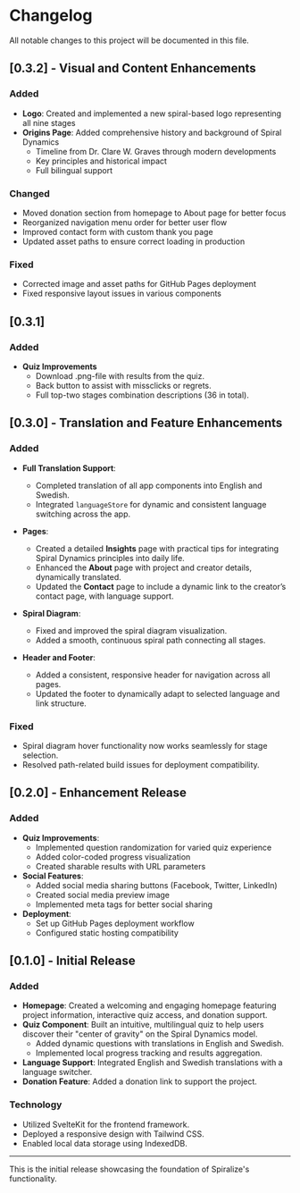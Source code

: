 # Changelog

All notable changes to this project will be documented in this file.

## [0.3.2] - Visual and Content Enhancements

### Added
- **Logo**: Created and implemented a new spiral-based logo representing all nine stages
- **Origins Page**: Added comprehensive history and background of Spiral Dynamics
  - Timeline from Dr. Clare W. Graves through modern developments
  - Key principles and historical impact
  - Full bilingual support

### Changed
- Moved donation section from homepage to About page for better focus
- Reorganized navigation menu order for better user flow
- Improved contact form with custom thank you page
- Updated asset paths to ensure correct loading in production

### Fixed
- Corrected image and asset paths for GitHub Pages deployment
- Fixed responsive layout issues in various components

## [0.3.1]

### Added

- **Quiz Improvements**
  - Download .png-file with results from the quiz.
  - Back button to assist with missclicks or regrets.
  - Full top-two stages combination descriptions (36 in total).

## [0.3.0] - Translation and Feature Enhancements

### Added
- **Full Translation Support**:
  - Completed translation of all app components into English and Swedish.
  - Integrated `languageStore` for dynamic and consistent language switching across the app.

- **Pages**:
  - Created a detailed **Insights** page with practical tips for integrating Spiral Dynamics principles into daily life.
  - Enhanced the **About** page with project and creator details, dynamically translated.
  - Updated the **Contact** page to include a dynamic link to the creator’s contact page, with language support.

- **Spiral Diagram**:
  - Fixed and improved the spiral diagram visualization.
  - Added a smooth, continuous spiral path connecting all stages.

- **Header and Footer**:
  - Added a consistent, responsive header for navigation across all pages.
  - Updated the footer to dynamically adapt to selected language and link structure.

### Fixed
- Spiral diagram hover functionality now works seamlessly for stage selection.
- Resolved path-related build issues for deployment compatibility.

## [0.2.0] - Enhancement Release

### Added
- **Quiz Improvements**:
  - Implemented question randomization for varied quiz experience
  - Added color-coded progress visualization
  - Created sharable results with URL parameters
- **Social Features**:
  - Added social media sharing buttons (Facebook, Twitter, LinkedIn)
  - Created social media preview image
  - Implemented meta tags for better social sharing
- **Deployment**:
  - Set up GitHub Pages deployment workflow
  - Configured static hosting compatibility

## [0.1.0] - Initial Release

### Added
- **Homepage**: Created a welcoming and engaging homepage featuring project information, interactive quiz access, and donation support.
- **Quiz Component**: Built an intuitive, multilingual quiz to help users discover their "center of gravity" on the Spiral Dynamics model.
  - Added dynamic questions with translations in English and Swedish.
  - Implemented local progress tracking and results aggregation.
- **Language Support**: Integrated English and Swedish translations with a language switcher.
- **Donation Feature**: Added a donation link to support the project.

### Technology
- Utilized SvelteKit for the frontend framework.
- Deployed a responsive design with Tailwind CSS.
- Enabled local data storage using IndexedDB.

---

This is the initial release showcasing the foundation of Spiralize's functionality.


